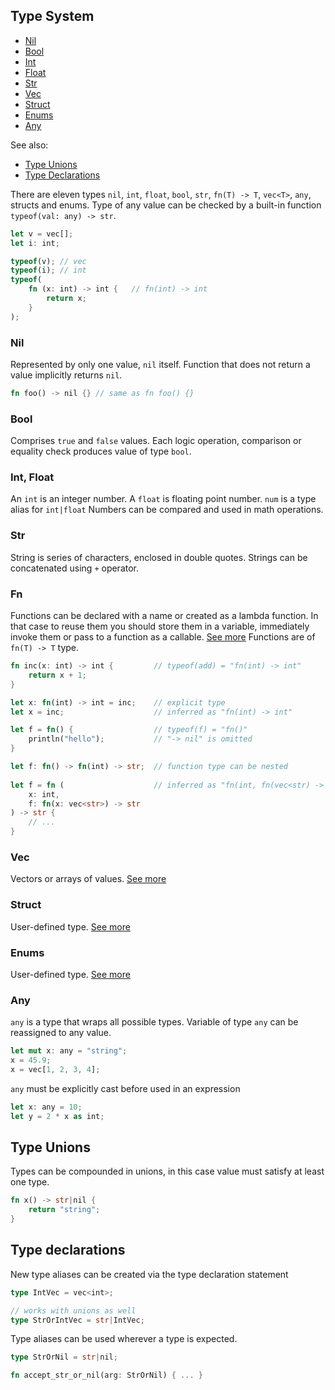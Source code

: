 ## Type System

* [Nil](#nil)
* [Bool](#bool)
* [Int](#int-float)
* [Float](#int-float)
* [Str](#str)
* [Vec](#vec)
* [Struct](#struct)
* [Enums](#enums)
* [Any](#any)

See also:
* [Type Unions](#type-unions)
* [Type Declarations](#type-declarations)

There are eleven types `nil`, `int`, `float`, `bool`, `str`, `fn(T) -> T`, `vec<T>`, `any`, structs and enums.
Type of any value can be checked by a built-in function `typeof(val: any) -> str`.

```rust
let v = vec[];
let i: int;

typeof(v); // vec
typeof(i); // int
typeof(
    fn (x: int) -> int {   // fn(int) -> int
        return x;
    }  
); 
```

### Nil
Represented by only one value, `nil` itself. Function that does not return a value implicitly returns `nil`.

```rust
fn foo() -> nil {} // same as fn foo() {}
```

### Bool
Comprises `true` and `false` values. Each logic operation, comparison or equality check produces value of type `bool`.

### Int, Float
An `int` is an integer number. A `float` is floating point number.
`num` is a type alias for `int|float`
Numbers can be compared and used in math operations.

### Str
String is series of characters, enclosed in double quotes. Strings can be concatenated using `+` operator.

### Fn
Functions can be declared with a name or created as a lambda function. In that case to reuse them you should store them in a variable, immediately invoke them or pass to a function as a callable.  [See more](/README.md#functions)
Functions are of `fn(T) -> T` type.

```rust
fn inc(x: int) -> int {         // typeof(add) = "fn(int) -> int"
    return x + 1;
}

let x: fn(int) -> int = inc;    // explicit type
let x = inc;                    // inferred as "fn(int) -> int"

let f = fn() {                  // typeof(f) = "fn()"
    println("hello");           // "-> nil" is omitted
}

let f: fn() -> fn(int) -> str;  // function type can be nested
    
let f = fn (                    // inferred as "fn(int, fn(vec<str) -> str) -> str
    x: int, 
    f: fn(x: vec<str>) -> str
) -> str {      
    // ...
}
```

### Vec
Vectors or arrays of values. [See more](/README.md#vectors)

### Struct
User-defined type. [See more](/README.md#structs)

### Enums
User-defined type. [See more](/README.md#enums)

### Any
`any` is a type that wraps all possible types. Variable of type `any` can be reassigned to any value.

```rust
let mut x: any = "string";
x = 45.9;
x = vec[1, 2, 3, 4];
```

`any` must be explicitly cast before used in an expression

```rust
let x: any = 10;
let y = 2 * x as int;
```

## Type Unions
Types can be compounded in unions, in this case value must satisfy at least one type.

```rust
fn x() -> str|nil {
    return "string";
}
```

## Type declarations
New type aliases can be created via the type declaration statement

```rust
type IntVec = vec<int>;

// works with unions as well
type StrOrIntVec = str|IntVec;
```

Type aliases can be used wherever a type is expected.

```rust
type StrOrNil = str|nil;

fn accept_str_or_nil(arg: StrOrNil) { ... }
```